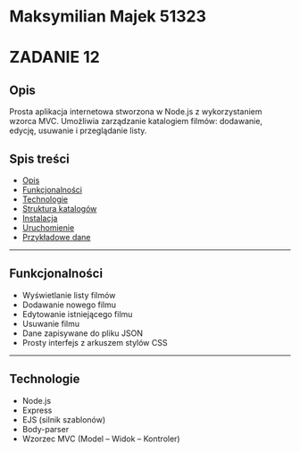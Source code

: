 # Maksymilian Majek 51323 

# ZADANIE 12

## Opis

Prosta aplikacja internetowa stworzona w Node.js z wykorzystaniem wzorca MVC. Umożliwia zarządzanie katalogiem filmów: dodawanie, edycję, usuwanie i przeglądanie listy.

## Spis treści

- [Opis](#opis)
- [Funkcjonalności](#funkcjonalności)
- [Technologie](#technologie)
- [Struktura katalogów](#struktura-katalogów)
- [Instalacja](#instalacja)
- [Uruchomienie](#uruchomienie)
- [Przykładowe dane](#przykładowe-dane)

---

## Funkcjonalności

- Wyświetlanie listy filmów
- Dodawanie nowego filmu
- Edytowanie istniejącego filmu
- Usuwanie filmu
- Dane zapisywane do pliku JSON
- Prosty interfejs z arkuszem stylów CSS

---

## Technologie

- Node.js
- Express
- EJS (silnik szablonów)
- Body-parser
- Wzorzec MVC (Model – Widok – Kontroler)


